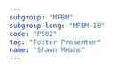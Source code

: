 ```yaml
---
subgroup: "MFBM"
subgroup-long: "MFBM-18"
code: "PS02"
tag: "Poster Presenter"
name: "Shawn Means"
---
```

